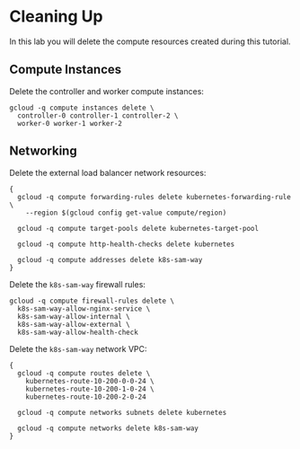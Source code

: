 # Cleaning Up

In this lab you will delete the compute resources created during this tutorial.

## Compute Instances

Delete the controller and worker compute instances:

```
gcloud -q compute instances delete \
  controller-0 controller-1 controller-2 \
  worker-0 worker-1 worker-2
```

## Networking

Delete the external load balancer network resources:

```
{
  gcloud -q compute forwarding-rules delete kubernetes-forwarding-rule \
    --region $(gcloud config get-value compute/region)

  gcloud -q compute target-pools delete kubernetes-target-pool

  gcloud -q compute http-health-checks delete kubernetes

  gcloud -q compute addresses delete k8s-sam-way
}
```

Delete the `k8s-sam-way` firewall rules:

```
gcloud -q compute firewall-rules delete \
  k8s-sam-way-allow-nginx-service \
  k8s-sam-way-allow-internal \
  k8s-sam-way-allow-external \
  k8s-sam-way-allow-health-check
```

Delete the `k8s-sam-way` network VPC:

```
{
  gcloud -q compute routes delete \
    kubernetes-route-10-200-0-0-24 \
    kubernetes-route-10-200-1-0-24 \
    kubernetes-route-10-200-2-0-24

  gcloud -q compute networks subnets delete kubernetes

  gcloud -q compute networks delete k8s-sam-way
}
```
